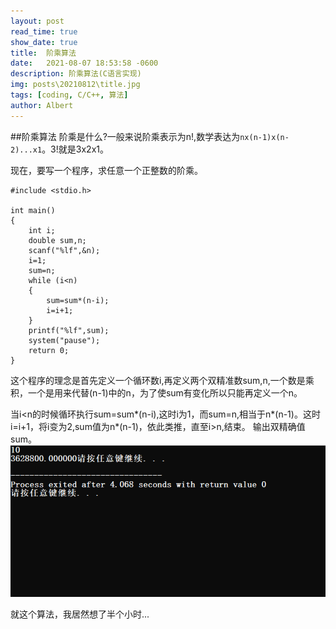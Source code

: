 ```yaml
---
layout: post
read_time: true
show_date: true
title:  阶乘算法
date:   2021-08-07 18:53:58 -0600
description: 阶乘算法(C语言实现)
img: posts\20210812\title.jpg
tags: [coding, C/C++, 算法]
author: Albert
---
```


##阶乘算法
阶乘是什么?一般来说阶乘表示为n!,数学表达为`nx(n-1)x(n-2)...x1`。3!就是3x2x1。

现在，要写一个程序，求任意一个正整数的阶乘。

```
#include <stdio.h>

int main()
{
	int i;
	double sum,n;
	scanf("%lf",&n);
	i=1;
	sum=n;
	while (i<n)
	{
		sum=sum*(n-i);
		i=i+1;
	}
	printf("%lf",sum);
	system("pause");
	return 0;
}
```
这个程序的理念是首先定义一个循环数i,再定义两个双精准数sum,n,一个数是乘积，一个是用来代替(n-1)中的n，为了使sum有变化所以只能再定义一个n。

当i<n的时候循环执行sum=sum*(n-i),这时i为1，而sum=n,相当于n*(n-1)。这时i=i+1，将i变为2,sum值为n*(n-1)，依此类推，直至i>n,结束。
输出双精确值sum。
![](..\assets\img\posts\20210812\运行.jpg)

就这个算法，我居然想了半个小时...